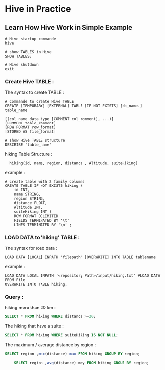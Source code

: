 # Hive in Practice

## Learn How Hive Work in Simple Example

```shell
# Hive startup commande
hive
```

```shell
# show TABLES in Hive 
SHOW TABLES;
```

```shell
# Hive shutdown
exit
```

### Create Hive TABLE :  
The syntax to create TABLE :
```shell
# commande to create Hive TABLE
CREATE [TEMPORARY] [EXTERNAL] TABLE [IF NOT EXISTS] [db_name.] table_name

[(col_name data_type [COMMENT col_comment], ...)]
[COMMENT table_comment]
[ROW FORMAT row_format]
[STORED AS file_format]
```

```shell
# show Hive TABLE structure
DESCRIBE 'table_name'
```
hiking Table Structure :

      hiking(id, name, region, distance , Altitude, suiteHiking)

example : 
```shell
# create table with 2 family columns
CREATE TABLE IF NOT EXISTS hiking (
	id INT,
	name STRING,
	region STRING,
	distance FLOAT,
	Altitude INT,
	suiteHiking INT )
	ROW FORMAT DELIMITED
	FIELDS TERMINATED BY '\t'
	LINES TERMINATED BY '\n' ;
```
      
### LOAD DATA to 'hiking' TABLE :
The syntax for load data : 
```shell
LOAD DATA [LOCAL] INPATH 'filepath' [OVERWRITE] INTO TABLE tablename 
```
example :
```shell
LOAD DATA LOCAL INPATH '<repository Path>/input/hiking.txt' #LOAD DATA FROM File
OVERWRITE INTO TABLE hiking;
```

### Query :

hiking more than 20 km : 
```sql
SELECT * FROM hiking WHERE distance >=20;
```

The hiking that have a suite :
```sql
SELECT * FROM hiking WHERE suiteHiking IS NOT NULL;
```

The maximum / average distance by region : 
```sql
SELECT region ,max(distance) max FROM hiking GROUP BY region;
```
```sql
	SELECT region ,avg(distance) moy FROM hiking GROUP BY region;
```
